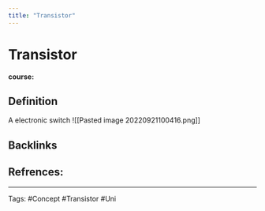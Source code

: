 ```yaml
---
title: "Transistor"
---
```


# Transistor
**course:**
## Definition
A electronic switch 
![[Pasted image 20220921100416.png]]
## Backlinks

## Refrences:

---
Tags: #Concept #Transistor #Uni 